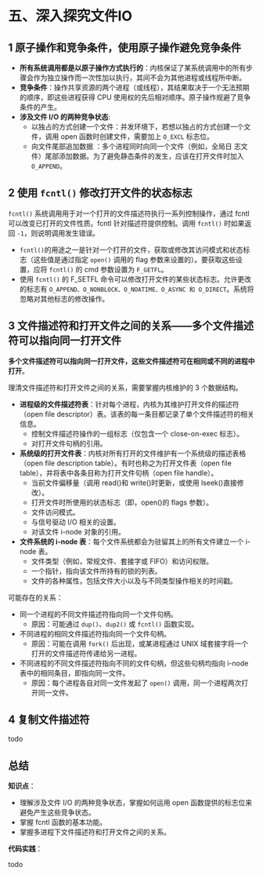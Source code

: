 # 五、深入探究文件IO

## 1 原子操作和竞争条件，使用原子操作避免竞争条件

- **所有系统调用都是以原子操作方式执行的**：内核保证了某系统调用中的所有步骤会作为独立操作而一次性加以执行，其间不会为其他进程或线程所中断。
- **竞争条件**：操作共享资源的两个进程（或线程），其结果取决于一个无法预期的顺序，即这些进程获得 CPU 使用权的先后相对顺序。原子操作规避了竞争条件的产生。
- **涉及文件 I/O 的两种竞争状态**:
  - 以独占的方式创建一个文件：并发环境下，若想以独占的方式创建一个文件，调用 open 函数时创建文件，需要加上  `O_EXCL` 标志位。
  - 向文件尾部追加数据 ：多个进程同时向同一个文件（例如，全局日 志文件）尾部添加数据。为了避免静态条件的发生，应该在打开文件时加入 `O_APPEND`。

## 2 使用 `fcntl()` 修改打开文件的状态标志

`fcntl()` 系统调用用于对一个打开的文件描述符执行一系列控制操作，通过 fcntl 可以改变已打开的文件性质。fcntl 针对描述符提供控制。调用 `fcntl()` 时如果返回 `-1`，则说明调用发生错误。

- `fcntl()`的用途之一是针对一个打开的文件，获取或修改其访问模式和状态标志（这些值是通过指定 `open()` 调用的 flag 参数来设置的）。要获取这些设置，应将 `fcntl()` 的 cmd 参数设置为 `F_GETFL`。
- 使用 `fcntl()` 的 F_SETFL 命令可以修改打开文件的某些状态标志。允许更改的标志有 `O_APPEND、O_NONBLOCK、O_NOATIME、O_ASYNC 和 O_DIRECT`。系统将忽略对其他标志的修改操作。

## 3 文件描述符和打开文件之间的关系——多个文件描述符可以指向同一打开文件

**多个文件描述符可以指向同一打开文件，这些文件描述符可在相同或不同的进程中打开**。

理清文件描述符和打开文件之间的关系，需要掌握内核维护的 3 个数据结构。

- **进程级的文件描述符表**：针对每个进程，内核为其维护打开文件的描述符（open file descriptor）表。该表的每一条目都记录了单个文件描述符的相关信息。
  - 控制文件描述符操作的一组标志（仅包含一个 close-on-exec 标志）。
  - 对打开文件句柄的引用。
- **系统级的打开文件表**：内核对所有打开的文件维护有一个系统级的描述表格（open file description table）。有时也称之为打开文件表（open file table），并将表中各条目称为打开文件句柄（open file handle）。
  - 当前文件偏移量（调用 read()和 write()时更新，或使用 lseek()直接修改）。
  - 打开文件时所使用的状态标志（即，open()的 flags 参数）。
  - 文件访问模式。
  - 与信号驱动 I/O 相关的设置。
  - 对该文件 i-node 对象的引用。
- **文件系统的 i-node 表**：每个文件系统都会为驻留其上的所有文件建立一个 i-node 表。
  - 文件类型（例如，常规文件、套接字或 FIFO）和访问权限。
  - 一个指针，指向该文件所持有的锁的列表。
  - 文件的各种属性，包括文件大小以及与不同类型操作相关的时间戳。

可能存在的关系：

- 同一个进程的不同文件描述符指向同一个文件句柄。
  - 原因：可能通过 `dup()`、`dup2()` 或 `fcntl()` 函数实现。
- 不同进程的相同文件描述符指向同一个文件句柄。
  - 原因：可能在调用 `fork()` 后出现，或某进程通过 UNIX 域套接字将一个打开的文件描述符传递给另一进程。
- 不同进程的不同文件描述符指向不同的文件句柄，但这些句柄均指向 i-node 表中的相同条目，即指向同一文件。
  - 原因：每个进程各自对同一文件发起了 `open()` 调用，同一个进程两次打开同一文件。

## 4 复制文件描述符

todo

## 总结

**知识点**：

- 理解涉及文件 I/O 的两种竞争状态，掌握如何运用 open 函数提供的标志位来避免产生这些竞争状态。
- 掌握 fcntl 函数的基本功能。
- 掌握多进程下文件描述符和打开文件之间的关系。

**代码实践**：

todo
